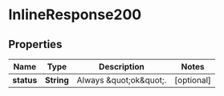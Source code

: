 

# InlineResponse200


## Properties

Name | Type | Description | Notes
------------ | ------------- | ------------- | -------------
**status** | **String** | Always \&quot;ok\&quot;. |  [optional]



